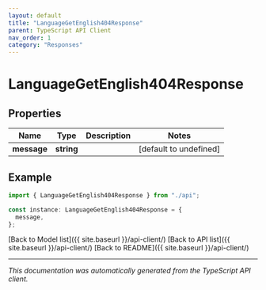 ```yaml
---
layout: default
title: "LanguageGetEnglish404Response"
parent: TypeScript API Client
nav_order: 1
category: "Responses"
---
```


# LanguageGetEnglish404Response

## Properties

| Name        | Type       | Description | Notes                  |
| ----------- | ---------- | ----------- | ---------------------- |
| **message** | **string** |             | [default to undefined] |

## Example

```typescript
import { LanguageGetEnglish404Response } from "./api";

const instance: LanguageGetEnglish404Response = {
  message,
};
```

[Back to Model list]({{ site.baseurl }}/api-client/) [Back to API list]({{ site.baseurl }}/api-client/) [Back to README]({{ site.baseurl }}/api-client/)

---

_This documentation was automatically generated from the TypeScript API client._
